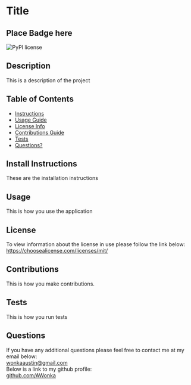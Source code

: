 # Title
## Place Badge here
![PyPI license](https://img.shields.io/static/v1?label=license&message=mit&color=green)
## Description
This is a description of the project

## Table of Contents
* [Instructions](#install-instructions)
* [Usage Guide](#usage)
* [License Info](#license)
* [Contributions Guide](#contributions)
* [Tests](#tests)
* [Questions?](#questions)


## Install Instructions
These are the installation instructions

## Usage
This is how you use the application

## License
To view information about the license in use please follow the link below:  
https://choosealicense.com/licenses/mit/

## Contributions
This is how you make contributions.

## Tests
This is how you run tests

## Questions
If you have any additional questions please feel free to contact me at my email below:  
wonkaaustin@gmail.com  
Below is a link to my github profile:  
[github.com/AWonka](https://github.com/AWonka)